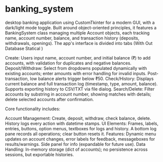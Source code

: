 # banking_system
desktop banking application using CustomTkinter for a modern GUI, with a dark/light mode toggle. Built around object-oriented principles, it features a BankingSystem class managing multiple Account objects, each tracking name, account number, balance, and transaction history (deposits, withdrawals, openings).
The app's interface is divided into tabs (With Out Database Statical )

Create: Users input name, account number, and initial balance (₹) to add accounts, with validation for duplicates and negative balances.
Deposit/Withdraw: Select from dropdowns populated dynamically with existing accounts; enter amounts with error handling for invalid inputs. Post-transaction, low balance alerts trigger below ₹50.
Check/History: Displays current balance and full transaction log (timestamp, type, amount, balance). Supports exporting history to CSV/TXT via file dialog.
Search/Delete: Filter accounts by substring in account number, showing matches with details; delete selected accounts after confirmation.

Core functionality includes:

Account Management: Create, deposit, withdraw, check balance, delete. History logs every action with datetime stamps.
UI Elements: Frames, labels, entries, buttons, option menus, textboxes for logs and history. A bottom log pane records all operations; clear button resets it.
Features: Dynamic menu updates on account changes, error labels for feedback, messageboxes for results/warnings. Side panel for info (expandable for future use).
Data Handling: In-memory storage (dict of accounts); no persistence across sessions, but exportable histories.
